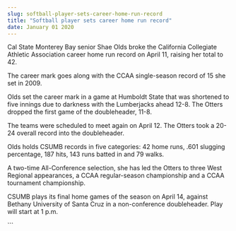 ```yaml
---
slug: softball-player-sets-career-home-run-record
title: "Softball player sets career home run record"
date: January 01 2020
---
```


 
<p>
  Cal State Monterey Bay senior Shae Olds broke the California Collegiate
  Athletic Association career home run record on April 11, raising her total to
  42.
</p>
<p>
  The career mark goes along with the CCAA single-season record of 15 she set in
  2009.
</p>
<p>
  Olds set the career mark in a game at Humboldt State that was shortened to
  five innings due to darkness with the Lumberjacks ahead 12-8. The Otters
  dropped the first game of the doubleheader, 11-8.
</p>
<p>
  The teams were scheduled to meet again on April 12. The Otters took a 20-24
  overall record into the doubleheader.
</p>
<p>
  Olds holds CSUMB records in five categories: 42 home runs, .601 slugging
  percentage, 187 hits, 143 runs batted in and 79 walks.
</p>
<p>
  A two-time All-Conference selection, she has led the Otters to three West
  Regional appearances, a CCAA regular-season championship and a CCAA tournament
  championship.
</p>
<p>
  CSUMB plays its final home games of the season on April 14, against Bethany
  University of Santa Cruz in a non-conference doubleheader. Play will start at
  1 p.m.
</p>
```
